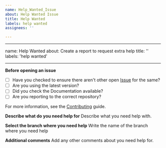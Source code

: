 ```yaml
---
name: Help_Wanted_Issue
about: Help Wanted Issue
title: Help Wanted
labels: help wanted
assignees: ''

---
```


---
name: Help Wanted
about: Create a report to request extra help
title: ''
labels: 'help wanted'

---

**Before opening an issue**

* [ ] Have you checked to ensure there aren't other open [Issue](../../../issues) for the same?
* [ ] Are you using the latest version?
* [ ] Did you check the Documentation available?
* [ ] Are you reporting to the correct repository?

For more information, see the [Contributing](https://github.com/Isaaker/Ghost_Simulator_ES/wiki/How_to_colaborate_with_code) guide.

**Describe what do you need help for**
Describe what you need help with.

**Select the branch where you need help**
Write the name of the branch where you need help

**Additional comments**
Add any other comments about you need help for.
